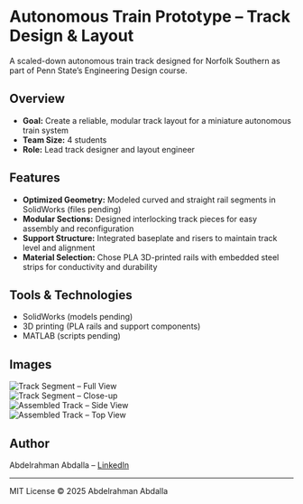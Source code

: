 # Autonomous Train Prototype – Track Design & Layout

A scaled-down autonomous train track designed for Norfolk Southern as part of Penn State’s Engineering Design course.

## Overview
- **Goal:** Create a reliable, modular track layout for a miniature autonomous train system  
- **Team Size:** 4 students  
- **Role:** Lead track designer and layout engineer  

## Features
- **Optimized Geometry:** Modeled curved and straight rail segments in SolidWorks (files pending)  
- **Modular Sections:** Designed interlocking track pieces for easy assembly and reconfiguration  
- **Support Structure:** Integrated baseplate and risers to maintain track level and alignment  
- **Material Selection:** Chose PLA 3D-printed rails with embedded steel strips for conductivity and durability  

## Tools & Technologies
- SolidWorks (models pending)  
- 3D printing (PLA rails and support components)  
- MATLAB (scripts pending)  

## Images
![Track Segment – Full View](/Images/track_full_view.png)  
![Track Segment – Close-up](/Images/track_closeup.png)  
![Assembled Track – Side View](/Images/track_side_view.png)  
![Assembled Track – Top View](/Images/track_top_view.png)  


## Author
Abdelrahman Abdalla – [LinkedIn](https://www.linkedin.com/in/abdelrahman-abdalla-)  

---
MIT License © 2025 Abdelrahman Abdalla

